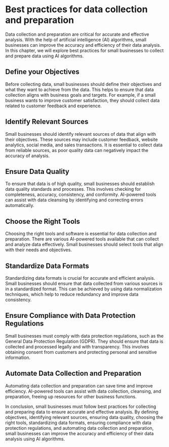 Best practices for data collection and preparation
====================================================================================================

Data collection and preparation are critical for accurate and effective analysis. With the help of artificial intelligence (AI) algorithms, small businesses can improve the accuracy and efficiency of their data analysis. In this chapter, we will explore best practices for small businesses to collect and prepare data using AI algorithms.

Define your Objectives
----------------------

Before collecting data, small businesses should define their objectives and what they want to achieve from the data. This helps to ensure that data collection aligns with business goals and targets. For example, if a small business wants to improve customer satisfaction, they should collect data related to customer feedback and experience.

Identify Relevant Sources
-------------------------

Small businesses should identify relevant sources of data that align with their objectives. These sources may include customer feedback, website analytics, social media, and sales transactions. It is essential to collect data from reliable sources, as poor quality data can negatively impact the accuracy of analysis.

Ensure Data Quality
-------------------

To ensure that data is of high quality, small businesses should establish data quality standards and processes. This involves checking for completeness, accuracy, consistency, and conformity. AI-powered tools can assist with data cleansing by identifying and correcting errors automatically.

Choose the Right Tools
----------------------

Choosing the right tools and software is essential for data collection and preparation. There are various AI-powered tools available that can collect and analyze data effectively. Small businesses should select tools that align with their needs and objectives.

Standardize Data Formats
------------------------

Standardizing data formats is crucial for accurate and efficient analysis. Small businesses should ensure that data collected from various sources is in a standardized format. This can be achieved by using data normalization techniques, which help to reduce redundancy and improve data consistency.

Ensure Compliance with Data Protection Regulations
--------------------------------------------------

Small businesses must comply with data protection regulations, such as the General Data Protection Regulation (GDPR). They should ensure that data is collected and processed legally and with transparency. This involves obtaining consent from customers and protecting personal and sensitive information.

Automate Data Collection and Preparation
----------------------------------------

Automating data collection and preparation can save time and improve efficiency. AI-powered tools can assist with data collection, cleansing, and preparation, freeing up resources for other business functions.

In conclusion, small businesses must follow best practices for collecting and preparing data to ensure accurate and effective analysis. By defining objectives, identifying relevant sources, ensuring data quality, choosing the right tools, standardizing data formats, ensuring compliance with data protection regulations, and automating data collection and preparation, small businesses can improve the accuracy and efficiency of their data analysis using AI algorithms.
